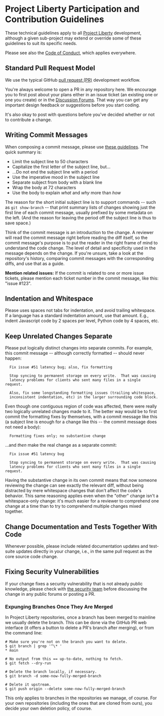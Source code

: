 # Project Liberty Participation and Contribution Guidelines

These technical guidelines apply to all [Project
Liberty](https://ProjectLiberty.io/) development, although a given
sub-project may extend or override some of these guidelines to suit
its specific needs.

Please see also the [Code of Conduct](CODE_OF_CONDUCT.md), which applies
everywhere.

## Standard Pull Request Model

We use the typical GitHub [pull request
(PR)](https://docs.github.com/en/github/collaborating-with-issues-and-pull-requests/about-pull-requests)
development workflow.

You're always welcome to open a PR in any repository here.  We
encourage you to first post about your plans either in an issue ticket
(an existing one or one you create) or in the [Discussion
Forums](https://forums.projectliberty.io/).  That way you can get any
important design feedback or suggestions before you start coding.

It's also okay to post with questions before you've decided whether or
not to contribute a change.

## Writing Commit Messages

When composing a commit message, please use [these
guidelines](https://chris.beams.io/posts/git-commit/).  The quick
summary is:

* Limit the subject line to 50 characters
* Capitalize the first letter of the subject line, but...
* ...Do not end the subject line with a period
* Use the imperative mood in the subject line
* Separate subject from body with a blank line
* Wrap the body at 72 characters
* Use the body to explain _what_ and _why_ more than _how_

The reason for the short initial subject line is to support commands
-- such as `git show-branch` -- that print summary lists of changes
showing just the first line of each commit message, usually prefixed
by some metadata on the left.  (And the reason for leaving the period
off the subject line is thus to save space.)

Think of the commit message is an introduction to the change.  A
reviewer will read the commit message right before reading the diff
itself, so the commit message's purpose is to put the reader in the
right frame of mind to understand the code change.  The level of
detail and specificity used in the message depends on the change.  If
you're unsure, take a look at the repository's history, comparing
commit messages with the corresponding diffs, and use that as a guide.

**Mention related issues:** If the commit is related to one or more
issue tickets, please mention each ticket number in the commit
message, like this: "issue #123".

## Indentation and Whitespace

Please uses spaces not tabs for indentation, and avoid trailing
whitespace.  If a language has a standard indentation amount, use that
amount.  E.g., indent Javascript code by 2 spaces per level, Python
code by 4 spaces, etc.

## Keep Unrelated Changes Separate

Please put logically distinct changes into separate commits.  For
example, this commit message -- although correctly formatted -- should
never happen:

```
  Fix issue #51 latency bug; also, fix formatting

  Stop syncing to permanent storage on every write.  That was causing
  latency problems for clients who sent many files in a single request.

  Also, fix some longstanding formatting issues (trailing whitespace,
  inconsistent indentation, etc) in the larger surrounding code block.
```

Even though one contiguous region of code was affected, there were
really two logically unrelated changes made to it.  The better way
would be to first commit the formatting fixes by themselves, with a
commit message like this (a subject line is enough for a change like
this -- the commit message does not need a body):

```
  Formatting fixes only; no substantive change
```

...and _then_ make the real change as a separate commit:

```
  Fix issue #51 latency bug

  Stop syncing to permanent storage on every write.  That was causing
  latency problems for clients who sent many files in a single request.
```

Having the substantive change in its own commit means that now someone
reviewing the change can see exactly the relevant diff, without being
distracted by mere whitespace changes that don't affect the code's
behavior.  This same reasoning applies even when the "other" change
isn't a whitespace-only change: it's much easier for a reviewer to
comprehend one change at a time than to try to comprehend multiple
changes mixed together.

## Change Documentation and Tests Together With Code

Whenever possible, please include related documentation updates and
test-suite updates directly in your change, i.e., in the same pull
request as the core source code change.

## Fixing Security Vulnerabilities

If your change fixes a security vulnerability that is not already
public knowledge, please check with [the security
team](mailto:security@projectliberty.io)
before discussing the change in any public forums or posting a PR.

### Expunging Branches Once They Are Merged

In Project Liberty repositories, once a branch has been merged to
mainline we usually delete the branch.  This can be done via the
GitHub PR web interface (it offers a button to delete a PR's branch
after merging), or from the command line:

    # Make sure you're not on the branch you want to delete.
    $ git branch | grep '^\* '
    * main

    # No output from this == up-to-date, nothing to fetch.
    $ git fetch --dry-run

    # Delete the branch locally, if necessary.
    $ git branch -d some-now-fully-merged-branch

    # Delete it upstream.
    $ git push origin --delete some-now-fully-merged-branch

This only applies to branches in the repositories we manage, of
course.  For your own repositories (including the ones that are cloned
from ours), you decide your own deletion policy, of course.
